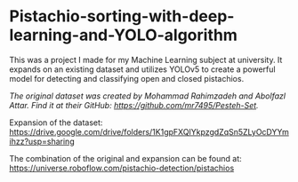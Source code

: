 # Pistachio-sorting-with-deep-learning-and-YOLO-algorithm
This was a project I made for my Machine Learning subject at university. It expands on an existing dataset and utilizes YOLOv5 to create a powerful model for detecting and classifying open and closed pistachios.

*The original dataset was created by Mohammad Rahimzadeh and Abolfazl Attar. Find it at their GitHub: https://github.com/mr7495/Pesteh-Set.*

Expansion of the dataset: https://drive.google.com/drive/folders/1K1gpFXQIYkpzgdZqSn5ZLyOcDYYmihzz?usp=sharing

The combination of the original and expansion can be found at: https://universe.roboflow.com/pistachio-detection/pistachios
